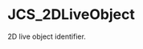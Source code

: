 <!--
   - $File: JCS_2DLiveObject.html $
   - $Date: 2018-10-01 19:58:32 $
   - $Revision: $
   - $Creator: Jen-Chieh Shen $
   - $Notice: See LICENSE.txt for modification and distribution information
   -                   Copyright © 2018 by Shen, Jen-Chieh $
-->


<div id="content-header">
  <h1>JCS_2DLiveObject</h1>
</div>

<p>
  2D live object identifier.
</p>
